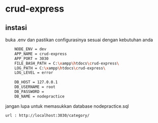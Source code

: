 # crud-express

## instasi
buka .env dan pastikan configurasinya sesuai dengan kebutuhan anda
```sh
    NODE_ENV = dev
    APP_NAME = crud-express
    APP_PORT = 3030
    FILE_BASH_PATH = C:\xampp\htdocs\crud-express\
    LOG_PATH = C:\xampp\htdocs\crud-express\
    LOG_LEVEL = error
    
    DB_HOST = 127.0.0.1
    DB_USERNAME = root
    DB_PASSWORD = 
    DB_NAME = nodepractice
```

jangan lupa untuk memasukkan database nodepractice.sql

``` 
url : http://localhost:3030/category/
```
